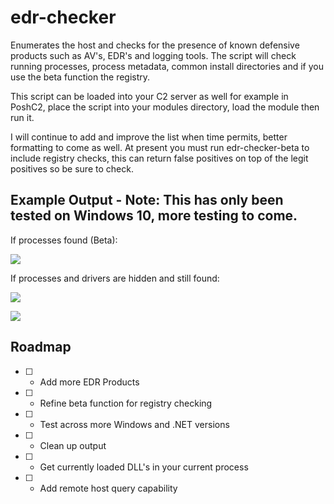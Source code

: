 # edr-checker
Enumerates the host and checks for the presence of known defensive products such as AV's, EDR's and logging tools. The script will check running processes, process metadata, common install directories and if you use the beta function the registry.

This script can be loaded into your C2 server as well for example in PoshC2, place the script into your modules directory, load the module then run it.

I will continue to add and improve the list when time permits, better formatting to come as well. At present you must run edr-checker-beta to include registry checks, this can return false positives on top of the legit positives so be sure to check.

## Example Output - Note: This has only been tested on Windows 10, more testing to come.

If processes found (Beta):

![](https://raw.githubusercontent.com/PwnDexter/edr-checker/master/Images/edr-beta-exch-adm.png)

If processes and drivers are hidden and still found:

![](https://raw.githubusercontent.com/PwnDexter/edr-checker/master/Images/hidden-edr-check-adm.png)

![](https://raw.githubusercontent.com/PwnDexter/edr-checker/master/Images/hidden-edr-check-adm-bonus.png)

## Roadmap
- [ ] - Add more EDR Products
- [ ] - Refine beta function for registry checking
- [ ] - Test across more Windows and .NET versions
- [ ] - Clean up output
- [ ] - Get currently loaded DLL's in your current process
- [ ] - Add remote host query capability
